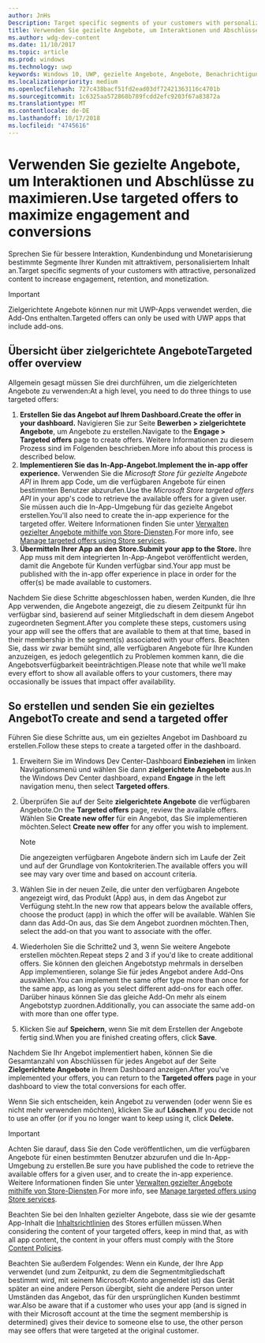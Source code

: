 ```yaml
---
author: JnHs
Description: Target specific segments of your customers with personalized content to increase engagement, retention, and monetization.
title: Verwenden Sie gezielte Angebote, um Interaktionen und Abschlüsse zu maximieren.
ms.author: wdg-dev-content
ms.date: 11/10/2017
ms.topic: article
ms.prod: windows
ms.technology: uwp
keywords: Windows 10, UWP, gezielte Angebote, Angebote, Benachrichtigungen
ms.localizationpriority: medium
ms.openlocfilehash: 727c438bacf51fd2ead03df72421363116c4701b
ms.sourcegitcommit: 1c6325aa572868b789fcdd2efc9203f67a83872a
ms.translationtype: MT
ms.contentlocale: de-DE
ms.lasthandoff: 10/17/2018
ms.locfileid: "4745616"
---
```

# <a name="use-targeted-offers-to-maximize-engagement-and-conversions"></a><span data-ttu-id="0295f-103">Verwenden Sie gezielte Angebote, um Interaktionen und Abschlüsse zu maximieren.</span><span class="sxs-lookup"><span data-stu-id="0295f-103">Use targeted offers to maximize engagement and conversions</span></span>

<span data-ttu-id="0295f-104">Sprechen Sie für bessere Interaktion, Kundenbindung und Monetarisierung bestimmte Segmente Ihrer Kunden mit attraktivem, personalisiertem Inhalt an.</span><span class="sxs-lookup"><span data-stu-id="0295f-104">Target specific segments of your customers with attractive, personalized content to increase engagement, retention, and monetization.</span></span>

> [!IMPORTANT]
> <span data-ttu-id="0295f-105">Zielgerichtete Angebote können nur mit UWP-Apps verwendet werden, die Add-Ons enthalten.</span><span class="sxs-lookup"><span data-stu-id="0295f-105">Targeted offers can only be used with UWP apps that include add-ons.</span></span>

## <a name="targeted-offer-overview"></a><span data-ttu-id="0295f-106">Übersicht über zielgerichtete Angebote</span><span class="sxs-lookup"><span data-stu-id="0295f-106">Targeted offer overview</span></span>

<span data-ttu-id="0295f-107">Allgemein gesagt müssen Sie drei durchführen, um die zielgerichteten Angebote zu verwenden:</span><span class="sxs-lookup"><span data-stu-id="0295f-107">At a high level, you need to do three things to use targeted offers:</span></span>

1. **<span data-ttu-id="0295f-108">Erstellen Sie das Angebot auf Ihrem Dashboard.</span><span class="sxs-lookup"><span data-stu-id="0295f-108">Create the offer in your dashboard.</span></span>** <span data-ttu-id="0295f-109">Navigieren Sie zur Seite **Bewerben > zielgerichtete Angebote**, um Angebote zu erstellen.</span><span class="sxs-lookup"><span data-stu-id="0295f-109">Navigate to the **Engage > Targeted offers** page to create offers.</span></span> <span data-ttu-id="0295f-110">Weitere Informationen zu diesem Prozess sind im Folgenden beschrieben.</span><span class="sxs-lookup"><span data-stu-id="0295f-110">More info about this process is described below.</span></span>
2. **<span data-ttu-id="0295f-111">Implementieren Sie das In-App-Angebot.</span><span class="sxs-lookup"><span data-stu-id="0295f-111">Implement the in-app offer experience.</span></span>** <span data-ttu-id="0295f-112">Verwenden Sie die *Microsoft Store für gezielte Angebote API* in Ihrem app Code, um die verfügbaren Angebote für einen bestimmten Benutzer abzurufen.</span><span class="sxs-lookup"><span data-stu-id="0295f-112">Use the *Microsoft Store targeted offers API* in your app's code to retrieve the available offers for a given user.</span></span> <span data-ttu-id="0295f-113">Sie müssen auch die In-App-Umgebung für das gezielte Angebot erstellen.</span><span class="sxs-lookup"><span data-stu-id="0295f-113">You'll also need to create the in-app experience for the targeted offer.</span></span> <span data-ttu-id="0295f-114">Weitere Informationen finden Sie unter [Verwalten gezielter Angebote mithilfe von Store-Diensten](../monetize/manage-targeted-offers-using-windows-store-services.md).</span><span class="sxs-lookup"><span data-stu-id="0295f-114">For more info, see [Manage targeted offers using Store services](../monetize/manage-targeted-offers-using-windows-store-services.md).</span></span>
3. **<span data-ttu-id="0295f-115">Übermitteln Ihrer App an den Store.</span><span class="sxs-lookup"><span data-stu-id="0295f-115">Submit your app to the Store.</span></span>** <span data-ttu-id="0295f-116">Ihre App muss mit dem integrierten In-App-Angebot veröffentlicht werden, damit die Angebote für Kunden verfügbar sind.</span><span class="sxs-lookup"><span data-stu-id="0295f-116">Your app must be published with the in-app offer experience in place in order for the offer(s) be made available to customers.</span></span>

<span data-ttu-id="0295f-117">Nachdem Sie diese Schritte abgeschlossen haben, werden Kunden, die Ihre App verwenden, die Angebote angezeigt, die zu diesem Zeitpunkt für ihn verfügbar sind, basierend auf seiner Mitgliedschaft in dem diesem Angebot zugeordneten Segment.</span><span class="sxs-lookup"><span data-stu-id="0295f-117">After you complete these steps, customers using your app will see the offers that are available to them at that time, based in their membership in the segment(s) associated with your offers.</span></span> <span data-ttu-id="0295f-118">Beachten Sie, dass wir zwar bemüht sind, alle verfügbaren Angebote für Ihre Kunden anzuzeigen, es jedoch gelegentlich zu Problemen kommen kann, die die Angebotsverfügbarkeit beeinträchtigen.</span><span class="sxs-lookup"><span data-stu-id="0295f-118">Please note that while we’ll make every effort to show all available offers to your customers, there may occasionally be issues that impact offer availability.</span></span>


## <a name="to-create-and-send-a-targeted-offer"></a><span data-ttu-id="0295f-119">So erstellen und senden Sie ein gezieltes Angebot</span><span class="sxs-lookup"><span data-stu-id="0295f-119">To create and send a targeted offer</span></span>

<span data-ttu-id="0295f-120">Führen Sie diese Schritte aus, um ein gezieltes Angebot im Dashboard zu erstellen.</span><span class="sxs-lookup"><span data-stu-id="0295f-120">Follow these steps to create a targeted offer in the dashboard.</span></span>

1.  <span data-ttu-id="0295f-121">Erweitern Sie im Windows Dev Center-Dashboard **Einbeziehen** im linken Navigationsmenü und wählen Sie dann **zielgerichtete Angebote** aus.</span><span class="sxs-lookup"><span data-stu-id="0295f-121">In the Windows Dev Center dashboard, expand **Engage** in the left navigation menu, then select **Targeted offers**.</span></span>
2.  <span data-ttu-id="0295f-122">Überprüfen Sie auf der Seite **zielgerichtete Angebote** die verfügbaren Angebote.</span><span class="sxs-lookup"><span data-stu-id="0295f-122">On the **Targeted offers** page, review the available offers.</span></span> <span data-ttu-id="0295f-123">Wählen Sie **Create new offer** für ein Angebot, das Sie implementieren möchten.</span><span class="sxs-lookup"><span data-stu-id="0295f-123">Select **Create new offer** for any offer you wish to implement.</span></span>

    > [!NOTE]
    > <span data-ttu-id="0295f-124">Die angezeigten verfügbaren Angebote ändern sich im Laufe der Zeit und auf der Grundlage von Kontokriterien.</span><span class="sxs-lookup"><span data-stu-id="0295f-124">The available offers you will see may vary over time and based on account criteria.</span></span>

3.  <span data-ttu-id="0295f-125">Wählen Sie in der neuen Zeile, die unter den verfügbaren Angebote angezeigt wird, das Produkt (App) aus, in dem das Angebot zur Verfügung steht.</span><span class="sxs-lookup"><span data-stu-id="0295f-125">In the new row that appears below the available offers, choose the product (app) in which the offer will be available.</span></span> <span data-ttu-id="0295f-126">Wählen Sie dann das Add-On aus, das Sie dem Angebot zuordnen möchten.</span><span class="sxs-lookup"><span data-stu-id="0295f-126">Then, select the add-on that you want to associate with the offer.</span></span>
4.  <span data-ttu-id="0295f-127">Wiederholen Sie die Schritte2 und 3, wenn Sie weitere Angebote erstellen möchten.</span><span class="sxs-lookup"><span data-stu-id="0295f-127">Repeat steps 2 and 3 if you'd like to create additional offers.</span></span> <span data-ttu-id="0295f-128">Sie können den gleichen Angebotstyp mehrmals in derselben App implementieren, solange Sie für jedes Angebot andere Add-Ons auswählen.</span><span class="sxs-lookup"><span data-stu-id="0295f-128">You can implement the same offer type more than once for the same app, as long as you select different add-ons for each offer.</span></span> <span data-ttu-id="0295f-129">Darüber hinaus können Sie das gleiche Add-On mehr als einem Angebotstyp zuordnen.</span><span class="sxs-lookup"><span data-stu-id="0295f-129">Additionally, you can associate the same add-on with more than one offer type.</span></span>
5.  <span data-ttu-id="0295f-130">Klicken Sie auf **Speichern**, wenn Sie mit dem Erstellen der Angebote fertig sind.</span><span class="sxs-lookup"><span data-stu-id="0295f-130">When you are finished creating offers, click **Save**.</span></span>

<span data-ttu-id="0295f-131">Nachdem Sie Ihr Angebot implementiert haben, können Sie die Gesamtanzahl von Abschlüssen für jedes Angebot auf der Seite **Zielgerichtete Angebote** in Ihrem Dashboard anzeigen.</span><span class="sxs-lookup"><span data-stu-id="0295f-131">After you've implemented your offers, you can return to the **Targeted offers** page in your dashboard to view the total conversions for each offer.</span></span>

<span data-ttu-id="0295f-132">Wenn Sie sich entscheiden, kein Angebot zu verwenden (oder wenn Sie es nicht mehr verwenden möchten), klicken Sie auf **Löschen**.</span><span class="sxs-lookup"><span data-stu-id="0295f-132">If you decide not to use an offer (or if you no longer want to keep using it, click **Delete.**</span></span>

> [!IMPORTANT]
> <span data-ttu-id="0295f-133">Achten Sie darauf, dass Sie den Code veröffentlichen, um die verfügbaren Angebote für einen bestimmten Benutzer abzurufen und die In-App-Umgebung zu erstellen.</span><span class="sxs-lookup"><span data-stu-id="0295f-133">Be sure you have published the code to retrieve the available offers for a given user, and to create the in-app experience.</span></span> <span data-ttu-id="0295f-134">Weitere Informationen finden Sie unter [Verwalten gezielter Angebote mithilfe von Store-Diensten](../monetize/manage-targeted-offers-using-windows-store-services.md).</span><span class="sxs-lookup"><span data-stu-id="0295f-134">For more info, see [Manage targeted offers using Store services](../monetize/manage-targeted-offers-using-windows-store-services.md).</span></span>
>
> <span data-ttu-id="0295f-135">Beachten Sie bei den Inhalten gezielter Angebote, dass sie wie der gesamte App-Inhalt die [Inhaltsrichtlinien](https://docs.microsoft.com/en-us/legal/windows/agreements/store-policies) des Stores erfüllen müssen.</span><span class="sxs-lookup"><span data-stu-id="0295f-135">When considering the content of your targeted offers, keep in mind that, as with all app content, the content in your offers must comply with the Store [Content Policies](https://docs.microsoft.com/en-us/legal/windows/agreements/store-policies).</span></span>
>
> <span data-ttu-id="0295f-136">Beachten Sie außerdem Folgendes: Wenn ein Kunde, der Ihre App verwendet (und zum Zeitpunkt, zu dem die Segmentmitgliedschaft bestimmt wird, mit seinem Microsoft-Konto angemeldet ist) das Gerät später an eine andere Person übergibt, sieht die andere Person unter Umständen das Angebot, das für den ursprünglichen Kunden bestimmt war.</span><span class="sxs-lookup"><span data-stu-id="0295f-136">Also be aware that if a customer who uses your app (and is signed in with their Microsoft account at the time the segment membership is determined) gives their device to someone else to use, the other person may see offers that were targeted at the original customer.</span></span>
